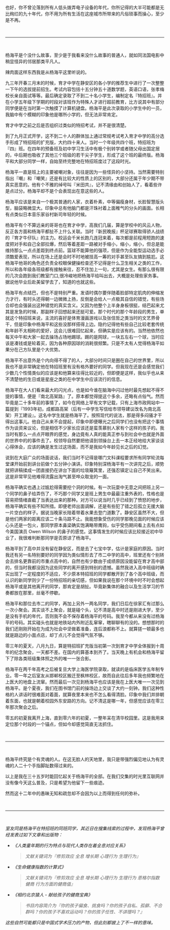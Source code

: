 也好，你不曾沦落到所有人低头拨弄电子设备的年代，你所记得的大半可能都是无比绚烂的九十年代，你不用为所有生活在这座城市所带来的凡俗琐事而操心，至少是不再。

<br />

* * *

<br />

杨海平是个没什么故事，至少是于我看来没什么故事的普通人，就如同法国电影中稍显怪异的邻居那类平凡人。

辣肉面这样东西我是从杨海平这里听说的。

九三年开春三月末的时候，育才中学在静安区的各小学的推荐生中进行了一次整整一下午的选拔提前招生。考试内容包括十五分钟五十道数学题，英语口语，张孝梅校长亲自面试等等。最后确定录取了不到二十名小学生，编制定名『特招班』。并在小学五年级下学期的时段对该班作为特殊人才进行超前教育，比方说其中有部分同学便是在当时第一次触摸了计算机键盘。杨海平是此次录取的小学生中的一员，我脑中有个模糊的印象他是哪所小学的，但无法非常肯定。

育才中学之前之后是否组织过类似的特招考试，并不是很清楚。

到了九月正式开学，这不到二十人的群体加上通过常规考试考入育才中学的高分选手形成了特招班的扩充版，大约四十来人。当时一个年级共四个班，特招班为『四』班。在四年的预备班及初中学习生活中有极个别转学或者随父母出国定居的，中后期也吸收了其他三个班级的若干尖子学生，形成了这个班的最终版。杨海平和大部分同学一样，自始至终完整地在特招班度过了这段时光。

杨海平一直是班上的主要被嘲对象，往往是因为一些怪异的小坚持。当然需要特别指出『嘲』和『嘲笑』还是有比较大的性质上的区别的，大部分还属于年少期不带真实恶意的。他有个不雅的绰号叫『米田共』，记不清缘由和创始人了，看着些许是点过分。杨海平却不是个会表现出在意这些的人。

杨海平应该是来自一个极其普通的人家，衣着朴素，中等偏瘦身材，长脸智慧版头型，脑袋略微显大。印象中总有他脑门都是汗珠衬着上面稚气的分头的画面。长相有点类似日本音乐家谷村新司年轻的时候。

杨海平有个不算远亲的哥哥也在育才中学，高我们几届，算是学校中的风云人物，反正各方面和杨海平都扯不上什么关联。当时『新民晚报』杯足球赛取得骄人战绩的『育才牛仔队』的主力。校运会千米长跑几连冠来着，每次都是前程用短跑的速度把对手和自己全部拉爆，然后等着差距一路被对手缩小，缩小，缩小，但总是能维持那么一点点差距到终点前。篮球不能算他的强项，但是作为全能型运动选手必须酷爱表现，所以在场上还是会时不时地被技高一筹的对手甚至队友搞到尴尬。这杨海平他哥的角色还负责全校眼保健操检查还不记得是什么卫生相关之类的工作，所以和各年级各班级都有接触来往，忍不住加上一句，尤其是女生。有那么很有限的几次会跑到我们教室门口,很冷峻地把杨海平给叫出去，大概是处理些家务事。据说他毕业后赴美留学去了，知道的也就这些。

杨海平有点结巴，但也不是特别严重。发语时偶尔要伴随着脸部特定肌肉的伸缩发力才行，有时头还得朝一边微微上扬，反倒是会给人一点极其自信的错觉，有些场合却也会强装出这种错觉的真实含义。又因为他整个上半身身板很挺，结巴起来尤其是发急的时候，那副样子回想起来还挺可爱。那个时代的那个年龄段的男生，单就这个特招班来说，主流的喜好是体育漫画游戏以及张信哲之类当时的文艺界骨干，但是印象中杨海平和这些没那样搭得上边。隐约记得他有些自己比较老套传统和年龄不太相称的爱好，这会儿很难回忆起来，但确实是应该有的。当然他依然也每天中午和大家一起去操场占场地踢球。踢的是网球，一块五左右一个球，当时应该是凑钱或是轮着买，因为各种原因球的消耗很频繁。只是不太有人觉得杨海平如果分在己方队里是个大优势。

杨海平不出意外是个内向得不得了的人，大部分时间只是圈在自己的世界里，所以我也不是非常确定他在特招班里有没有格外要好的同学。但我现在还是会感觉我们少数几个性情类似的应该是和他算来往得比较近的，但即便是这样，我似乎也从来不清楚他的生日或是星座之类的在中学生中应该流行的信息。

杨海平在大人们看来最大的闪光点，也是如今谁在脑海中闪过他时最先想起不得不提的事情，便是『南北高架路』了。原本都觉得提这个多余，还略有点俗气。然而毕竟是二十多年前的事情了，如今在网络上罕有文字记载，只有上海市政网站中一篇提到『1993年初，成都路高架（后有一中学生写信给市领导建议改名为南北高架）开工建设』。这名中学生就是杨海平了。按照现代的说法，那是得多闷骚才干得出这事儿。他自己从来不会提起，印象中即便曝光之后同学们也没有把这个事情作为谈资来议论，但是相信不少家长应该还是蛮羡慕别人家有个这样的孩子的。我当时有那么一点点开眼界的感觉，身边竟有人真的能真正参与到社会中也就是外面的世界中的的事件去了。校领导自然要把他请到领操台上去一本正经地给大家谈谈心得体会，应该的确是发生过这场面，而不是我如今年龄见长之后的幻觉。

说到在大庭广众的场面说话，我们当时不记得是哪门文科课程要求所有同学轮流每堂课开始前到讲台前做个五分钟小演讲。印象特别深杨海平有一次讲完之后，顺势就把讲稿揉成一团直接扔在讲台下面的垃圾簸箕里，还强忍镇定让自己不笑出来。这是非常罕见他难得流露出淘气甚至哗众取宠的一面。

杨海平确实也遇上过尴尬得需要挖个洞的时候。有一次玩耍中无意之间把班上另一个同学的鼻子给弄伤了，不巧那个同学又是班上男生中最最注重外表的，性格也是容易把情绪直截了当表达出来的那种。对方可以说当时几乎已经到了愤怒的地步，杨海平确实有些不知所措。即便老师出面调解，还是有些犯了错之后孤立无援大脑一片空白的样子。据说当晚家长陪着带着水果去登门道歉了。静安区虽然不大，但是他们两家的距离应该二十条马路不止。我能想象受伤的同学那晚见面的时候应该心头还是一包火，那同学原本鼻梁确实饱满略带鹰钩，似乎受伤期间看上去有点如今美国演员 Owen Wilson 的鼻子的感觉。这事情发生的时候应该比较接近初中毕业了，我很难判断那同学是否原谅了杨海平。

杨海平到了高中并没有留在静安区，而是去了七宝中学，估计是家庭的原因。当时我还有另一名特别要好的同学因为类似情形去了市二中学的高中，班里还有个别转会去排名更靠前的市重点高中的，自然也有少数由于成绩原因没能留在育才高中部的，但当时我都没因为这些同学的离开感到特别的遗憾。虽然我进入高中班级时确实出现了一定程度的不适应，不少原本特招班的同学都散开到了各个高中班级，而认识的新同学则少了一份特招班的亲切感，但如果我说在那个环境中时不时会想起杨海平或是其他离开的同学，那肯定是胡扯。毕竟新集体的融合以及生活学习的节奏都放在那里，丝毫不停歇。

杨海平和那位去市二的同学，再加上另外一两名同学，我们日后在徐家汇有过那么一次小聚会。其实谈不上聚会，就是碰个头，记不清是高中时还是刚进大学，至少是没有手机的年代，否则我不会不保存着杨海平的号码。我至今都从来没有过杨海平的号码。其实碰头也就是地铁站内外附近乱窜窜，瞎聊聊有的没的。想想那时的我们还刚刚开始在为成为社会中坚做着准备，连后浪都称不上。就算搓一顿最多也就是路边的小面点店，却丁点儿不会觉得气氛不够。

零三年的夏天，八月九日，算是特招班扩充版当初第一次到育才中学全体报到十周年的纪念聚会，一天都不差。在国内的算基本到齐了。当天晚上有机会和杨海平留下了除各类班级集体照之外的唯一一张合影。

杨海平在两千年高考之后被复旦大学上海医学院录取，就读的是临床医学五年制专业。零一年之后室友从邯郸校区搬迁至枫林校区，故而自此往后多年我也频繁地在上医大的地盘上流窜。然而最后一次见到杨海平也应该是我在上医大唯一一次见到杨海平。是个夏夜，我们在图书馆门前的操场边上交谈了大约一刻钟。我们这种性格的人讲话时很难面对着面，就算夜里本来也不怎么看得清脸。印象中我们并排朝着东面，也就是朝着校园外东安路的方向。记不清这是哪一年，但感觉应该在零三年那次聚会之后。

零五的初夏我离开上海，直到零六年的初夏，一整年呆在清华校园里。这是我用来定位那个时段的一个锚点，但如今却感觉简直无法抓住。

<br />

* * *

<br />
 
杨海平终究是个有灵魂的人。在这无脸人的天地里，我只是带强烈偏见地认为有灵魂的人二十个手指脚趾数得过来的。

以上是我在三十五岁时能回忆起关于杨海平的全部。在我们交集的时光里互联网并没有像今天这么普及，只是希望为他留下一些痕迹。

然而这十二年中的愚昧无知和疏忽却不会因为以上而得到任何的弥补。

<br />

* * *

<br />

_室友同是杨海平在特招班的同班同学，其近日在搜集线索的过程中，发现杨海平曾经发表过如下文章和出版物：_

* _《人类童年期的行为特点与现代人类存在着全息对应关系》_

  > _文献关键词为『修剪效应 全息 增长期 心理行为 生理行为』_
* _《生命健康指数的计算式》_

  >_文献关键词为『修剪效应 全息 增长期 心理行为 生理行为 恩格尔指数 健商 行为方面的健商值』_
* _《相约北京猿人 - 献给孩子的健商宝典》_

  > _书目内容简介为『你的孩子偏食、挑食吗？你的孩子自私、孤僻、不合群吗？你的孩子不喜欢运动吗？你的孩子任性、不讲理吗？』_

_这些自然可能都只是中国式学术压力的产物，但此刻都披上了不一样的意味。_
